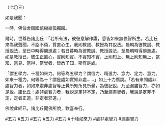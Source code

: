 （七〇三）

如是我聞：

一時，佛住舍衛國祇樹給孤獨園。

爾時，世尊告諸比丘：「若所有法，彼彼意解作證，悉皆如來無畏智所生。若比丘來為我聲聞，不諂不偽，質直心生，我則教誡、教授為其說法。晨朝為彼教誡、教授說法，至日中時得勝進處；若日暮時為彼教誡、教授說法，至晨朝時得勝進處。如是教授已，彼生正直心，實則知實、不實知不實，上則知上、無上則知無上，當知、當見、當得、當覺者，皆悉了知，斯有是處。

「謂五學力、十種如來力。何等為五學力？謂信力、精進力、念力、定力、慧力。如來十種力。何等為十？謂是處如實知非處……」如上十力廣說。「若有來問處非處智力者，如如來處非處智等正覺所知所見所覺，為彼記說，乃至漏盡智力，亦如是說。諸比丘！處非處智力者，我說是定非不定，乃至漏盡智者，我說是定非不定，定者正道，非定者邪道。」

佛說此經已，諸比丘聞佛所說，歡喜奉行。



#五力
#五力
#五力
#五力
#五力
#十種如來力
#處非處智力
#漏盡智力
